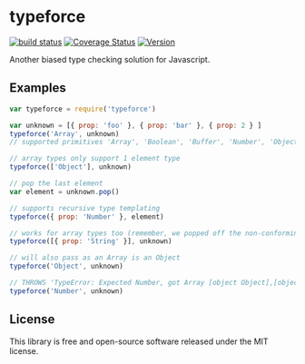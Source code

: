 # typeforce

[![build status](https://secure.travis-ci.org/dcousens/typeforce.png)](http://travis-ci.org/dcousens/typeforce)
[![Coverage Status](https://coveralls.io/repos/dcousens/typeforce/badge.png)](https://coveralls.io/r/dcousens/typeforce)
[![Version](http://img.shields.io/npm/v/typeforce.svg)](https://www.npmjs.org/package/typeforce)

Another biased type checking solution for Javascript.

## Examples

``` javascript
var typeforce = require('typeforce')

var unknown = [{ prop: 'foo' }, { prop: 'bar' }, { prop: 2 } ]
typeforce('Array', unknown)
// supported primitives 'Array', 'Boolean', 'Buffer', 'Number', 'Object', 'String'

// array types only support 1 element type
typeforce(['Object'], unknown)

// pop the last element
var element = unknown.pop()

// supports recursive type templating
typeforce({ prop: 'Number' }, element)

// works for array types too (remember, we popped off the non-conforming element)
typeforce([{ prop: 'String' }], unknown)

// will also pass as an Array is an Object
typeforce('Object', unknown)

// THROWS 'TypeError: Expected Number, got Array [object Object],[object Object]'
typeforce('Number', unknown)
```

## License

This library is free and open-source software released under the MIT license.

